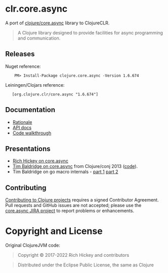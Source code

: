 # clr.core.async

A port of [clojure/core.async](https://github.com/clojure/core.async) library to ClojureCLR.

> A Clojure library designed to provide facilities for async programming and communication.



## Releases

Nuget reference:

```
    PM> Install-Package clojure.core.async -Version 1.6.674 
```
	
Leiningen/Clojars reference:

```
   [org.clojure.clr/core.async "1.6.674"]
```
   

## Documentation

* [Rationale](https://clojure.org/news/2013/06/28/clojure-clore-async-channels)
* [API docs](https://clojure.github.io/core.async/)
* [Code walkthrough](https://github.com/clojure/core.async/blob/master/examples/walkthrough.clj)

## Presentations

* [Rich Hickey on core.async](https://www.youtube.com/watch?v=yJxFPoxqzWE)
* [Tim Baldridge on core.async](https://www.youtube.com/watch?v=enwIIGzhahw) from Clojure/conj 2013 ([code](https://github.com/halgari/clojure-conj-2013-core.async-examples)).
* Tim Baldridge on go macro internals - [part 1](https://www.youtube.com/watch?v=R3PZMIwXN_g) [part 2](https://www.youtube.com/watch?v=SI7qtuuahhU)

## Contributing 

[Contributing to Clojure projects](https://clojure.org/community/contributing) requires a signed Contributor Agreement. Pull requests and GitHub issues are not accepted; please use the [core.async JIRA project](https://clojure.atlassian.net/browse/ASYNC) to report problems or enhancements.
 
# Copyright and License #

Original ClojureJVM code:

> Copyright © 2017-2022 Rich Hickey and contributors

> Distributed under the Eclipse Public License, the same as Clojure
